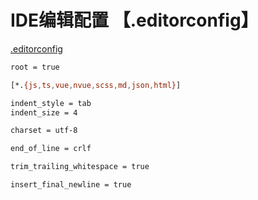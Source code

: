 # IDE编辑配置 【.editorconfig】

[.editorconfig](https://github.com/editorconfig/editorconfig/wiki/EditorConfig-Properties)

```bash
root = true

[*.{js,ts,vue,nvue,scss,md,json,html}]

indent_style = tab
indent_size = 4

charset = utf-8

end_of_line = crlf

trim_trailing_whitespace = true

insert_final_newline = true
```
